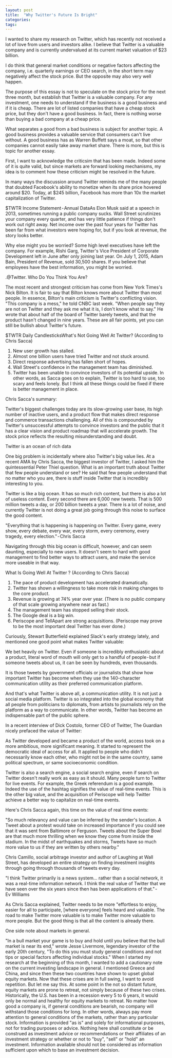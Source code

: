 ```yaml
---
layout: post
title:  "Why Twitter's Future Is Bright"
categories: 
tags: 
---
```


I wanted to share my research on Twitter, which has recently not received a lot of love from users and investors alike. I believe that Twitter is a valuable company and is currently undervalued at its current market valuation of $23 billion.

I do think that general market conditions or negative factors affecting the company, i.e. quarterly earnings or CEO search, in the short term may negatively affect the stock price. But the opposite may also very well happen.

The purpose of this essay is not to speculate on the stock price for the next three month, but establish that Twitter is a valuable company. For any investment, one needs to understand if the business is a good business and if it is cheap. There are lot of listed companies that have a cheap stock price, but they don't have a good business. In fact, there is nothing worse than buying a bad company at a cheap price.

What separates a good from a bad business is subject for another topic. A good business provides a valuable service that consumers can't live without. A good business has as Warren Buffett says a moat, so that other companies cannot easily take away market share. There is more, but this is topic for another essay.

First, I want to acknowledge the criticsim that has been made. Indeed some of it is quite valid, but since markets are forward looking mechanisms, my idea is to comment how these criticism might be resolved in the future.

In many ways the discussion around Twitter reminds me of the many people that doubted Facebook's ability to monetize when its share price hovered around $20. Today, at $245 billion, Facebook has more than 10x the market capitalization of Twitter.

$TWTR Income Statement - Annual DataAs Elon Musk said at a speech in 2013, sometimes running a public company sucks. Wall Street scrutinizes your company every quarter, and has very little patience if things don't work out right away. Net income over the past four years for Twitter has been far from what investors were hoping for, but if you look at revenue, the story looks better.

Why else might you be worried? Some high level executives have left the company. For example, Rishi Garg, Twitter's Vice President of Corporate Development left in June after only joining last year. On July 1, 2015, Adam Bain, President of Revenue, sold 30,500 shares. If you believe that employees have the best information, you might be worried.

.@Twitter. Who Do You Think You Are?

The most recent and strongest criticism has come from New York Times's Nick Bilton. It is fair to say that Bilton knows more about Twitter than most people. In essence, Bilton's main criticism is Twitter's conflicting vision. "This company is a mess," he told CNBC last week. "When people say they are not on Twitter and they ask me what it is, I don't know what to say." He wrote that about half of the board of Twitter barely tweets, and that the product hasn't changed in nine years. These are all fair points, yet you can still be bullish about Twitter's future.

$TWTR Daily CandlesticksWhat's Not Going Well At Twitter? (According to Chris Sacca)

1. New user growth has stalled.
2. Almost one billion users have tried Twitter and not stuck around.
3. Direct response advertising has fallen short of hopes.
4. Wall Street's confidence in the management team has diminished.
5. Twitter has been unable to convince investors of its potential upside.
In other words, as Sacca goes on to explain, Twitter is too hard to use, too scary and feels lonely. But I think all these things could be fixed if there is better management in place.

Chris Sacca's summary:

Twitter's biggest challenges today are its slow-growing user base, its high number of inactive users, and a product flow that makes direct response and commerce transactions challenging. All of this is compounded by Twitter's unsuccessful attempts to convince investors and the public that it has a clear vision and product roadmap that will accelerate growth. The stock price reflects the resulting misunderstanding and doubt.

Twitter is an ocean of rich data

One big problem is incidentally where also Twitter's big value lies. At a recent AMA by Chris Sacca, the biggest investor of Twitter, I asked him the quintessential Peter Thiel question. What is an important truth about Twitter that few people understand or see? He said that few people understand that no matter who you are, there is stuff inside Twitter that is incredibly interesting to you.

Twitter is like a big ocean. It has so much rich content, but there is also a lot of useless content. Every second there are 6,000 new tweets. That is 500 million tweets a day, or 200 billion tweets a year. There is a lot of noise, and currently Twitter is not doing a great job going through this noise to surface the good content.

"Everything that is happening is happening on Twitter. Every game, every show, every debate, every war, every storm, every ceremony, every tragedy, every election." - Chris Sacca

Navigating through this big ocean is difficult, however, and can seem daunting, especially to new users. It doesn't seem to hard with good management to find better ways to attract users, and make the service more useable in that way.

What Is Going Well At Twitter ? (According to Chris Sacca)

1. The pace of product development has accelerated dramatically.
2. Twitter has shown a willingness to take more risk in making changes to the core product.
3. Revenue is growing at 74% year over year. (There is no public company of that scale growing anywhere near as fast.)
4. The management team has stopped selling their stock.
5. The Google deal is a big win.
6. Periscope and TellApart are strong acquisitions. (Periscope may prove to be the most important deal Twitter has ever done.)
   
Curiously, Stewart Butterfield explained Slack's early strategy lately, and mentioned one good point what makes Twitter valuable:

We bet heavily on Twitter. Even if someone is incredibly enthusiastic about a product, literal word of mouth will only get to a handful of people - but if someone tweets about us, it can be seen by hundreds, even thousands.

It is those tweets by government officials or journalists that show how important Twitter has become when they use the 140-character communication utility as their preferred communication platform.

And that's what Twitter is above all, a communication utility. It is not just a social media platform. Twitter is so integrated into the global economy that all people from politicians to diplomats, from artists to journalists rely on the platform as a way to communicate. In other words, Twitter has become an indispensable part of the public sphere.

In a recent interview of Dick Costolo, former CEO of Twitter, The Guardian nicely prefaced the value of Twitter:

As Twitter developed and became a product of the world, access took on a more ambitious, more significant meaning. It started to represent the democratic ideal of access for all. It applied to people who didn't necessarily know each other, who might not be in the same country, same political spectrum, or same socioeconomic condition.

Twitter is also a search engine, a social search engine, even if search on Twitter doesn't really work as easy as it should. Many people turn to Twitter for live events. For example, the Greek referendum is a good example. Indeed the use of the hashtag signifies the value of real-time events. This is the other big value, and the acquisition of Periscope will help Twitter achieve a better way to capitalize on real-time events.

Here's Chris Sacca again, this time on the value of real time events:

"So much relevancy and value can be inferred by the sender's location. A Tweet about a protest would take on increased importance if you could see that it was sent from Baltimore or Ferguson. Tweets about the Super Bowl are that much more thrilling when we know they come from inside the stadium. In the midst of earthquakes and storms, Tweets have so much more value to us if they are written by others nearby."

Chris Camillo, social arbitrage investor and author of Laughing at Wall Street, has developed an entire strategy on finding investment insights through going through thousands of tweets every day.

"I think Twitter primarily is a news system… rather than a social network, it was a real-time information network. I think the real value of Twitter that we have seen over the six years since then has been applications of that." - Ev Williams

As Chris Sacca explained, Twitter needs to be more "effortless to enjoy, easier for all to participate, [where everyone] feels heard and valuable. The road to make Twitter more valuable is to make Twitter more valuable to more people. But the good thing is that all the content is already there.


One side note about markets in general.

"In a bull market your game is to buy and hold until you believe that the bull market is near its end," wrote Jesse Livermore, legendary investor of the early 20th century, "To do this you must study general conditions and not tips or special factors affecting individual stocks."
When I started my research at the beginning of this month, I wanted to add a cautionary note on the current investing landscape in general. I mentioned Greece and China, and since then these two countries have shown to upset global equity markets. Now that these crises are in full swing, I want to avoid repetition. But let me say this.
At some point in the not so distant future, equity markets are prone to retreat, not simply because of these two crises. Historically, the U.S. has been in a recession every 5 to 6 years, it would only be normal and healthy for equity markets to retreat.
No matter how good a company is, if general conditions are bearish, no company will withstand those conditions for long. In other words, always pay more attention to general conditions of the markets, rather than any particular stock.
Information is provided "as is" and solely for informational purposes, not for trading purposes or advice. Nothing here shall constitute or be construed as investment advice or recommendations or their affiliates of an investment strategy or whether or not to "buy", "sell" or "hold" an investment. Information available should not be considered as information sufficient upon which to base an investment decision.
